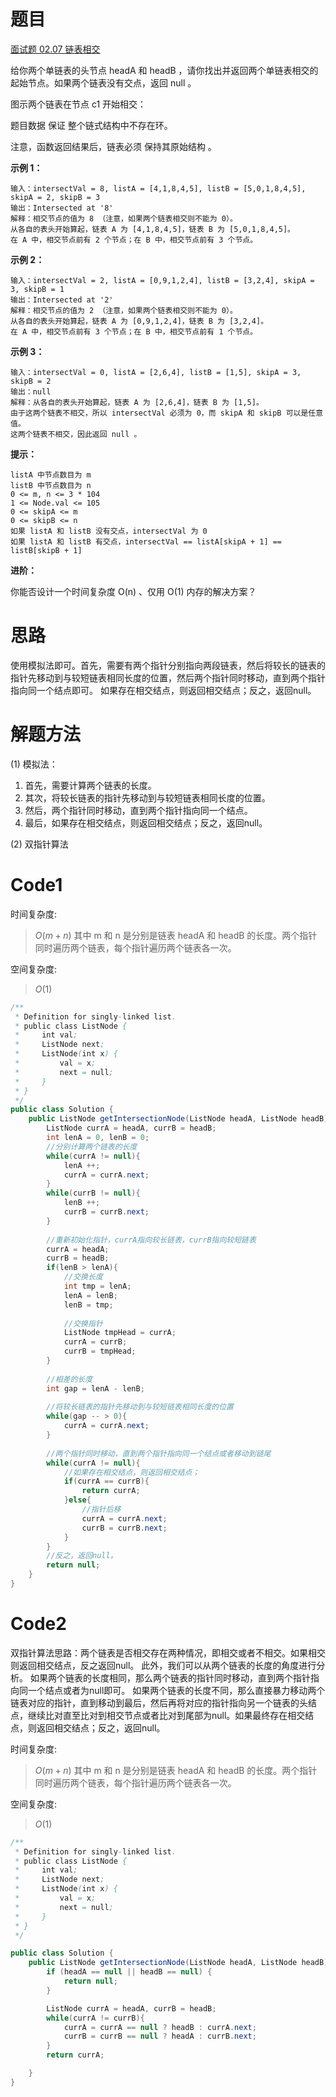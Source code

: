 # 题目

[面试题 02.07 链表相交](https://leetcode.cn/problems/intersection-of-two-linked-lists-lcci/)

给你两个单链表的头节点 headA 和 headB ，请你找出并返回两个单链表相交的起始节点。如果两个链表没有交点，返回 null 。

图示两个链表在节点 c1 开始相交：

题目数据 保证 整个链式结构中不存在环。

注意，函数返回结果后，链表必须 保持其原始结构 。

**示例 1：**
``` 
输入：intersectVal = 8, listA = [4,1,8,4,5], listB = [5,0,1,8,4,5], skipA = 2, skipB = 3
输出：Intersected at '8'
解释：相交节点的值为 8 （注意，如果两个链表相交则不能为 0）。
从各自的表头开始算起，链表 A 为 [4,1,8,4,5]，链表 B 为 [5,0,1,8,4,5]。
在 A 中，相交节点前有 2 个节点；在 B 中，相交节点前有 3 个节点。
```

**示例 2：**
``` 
输入：intersectVal = 2, listA = [0,9,1,2,4], listB = [3,2,4], skipA = 3, skipB = 1
输出：Intersected at '2'
解释：相交节点的值为 2 （注意，如果两个链表相交则不能为 0）。
从各自的表头开始算起，链表 A 为 [0,9,1,2,4]，链表 B 为 [3,2,4]。
在 A 中，相交节点前有 3 个节点；在 B 中，相交节点前有 1 个节点。
```

**示例 3：**

``` 
输入：intersectVal = 0, listA = [2,6,4], listB = [1,5], skipA = 3, skipB = 2
输出：null
解释：从各自的表头开始算起，链表 A 为 [2,6,4]，链表 B 为 [1,5]。
由于这两个链表不相交，所以 intersectVal 必须为 0，而 skipA 和 skipB 可以是任意值。
这两个链表不相交，因此返回 null 。
```

**提示：**

``` 
listA 中节点数目为 m
listB 中节点数目为 n
0 <= m, n <= 3 * 104
1 <= Node.val <= 105
0 <= skipA <= m
0 <= skipB <= n
如果 listA 和 listB 没有交点，intersectVal 为 0
如果 listA 和 listB 有交点，intersectVal == listA[skipA + 1] == listB[skipB + 1]
```


**进阶：**

你能否设计一个时间复杂度 O(n) 、仅用 O(1) 内存的解决方案？

# 思路
使用模拟法即可。首先，需要有两个指针分别指向两段链表，然后将较长的链表的指针先移动到与较短链表相同长度的位置，然后两个指针同时移动，直到两个指针指向同一个结点即可。
如果存在相交结点，则返回相交结点；反之，返回null。

# 解题方法
(1) 模拟法：
1. 首先，需要计算两个链表的长度。
2. 其次，将较长链表的指针先移动到与较短链表相同长度的位置。
3. 然后，两个指针同时移动，直到两个指针指向同一个结点。
4. 最后，如果存在相交结点，则返回相交结点；反之，返回null。

(2) 双指针算法
# Code1
时间复杂度:
> $O(m + n)$  其中 m 和 n 是分别是链表 headA 和 headB 的长度。两个指针同时遍历两个链表，每个指针遍历两个链表各一次。

空间复杂度:
> $O(1)$

```Java
/**
 * Definition for singly-linked list.
 * public class ListNode {
 *     int val;
 *     ListNode next;
 *     ListNode(int x) {
 *         val = x;
 *         next = null;
 *     }
 * }
 */
public class Solution {
    public ListNode getIntersectionNode(ListNode headA, ListNode headB) {
        ListNode currA = headA, currB = headB;
        int lenA = 0, lenB = 0;
        //分别计算两个链表的长度
        while(currA != null){
            lenA ++;
            currA = currA.next;
        }
        while(currB != null){
            lenB ++;
            currB = currB.next;
        }
        
        //重新初始化指针，currA指向较长链表，currB指向较短链表
        currA = headA;
        currB = headB;
        if(lenB > lenA){
            //交换长度
            int tmp = lenA;
            lenA = lenB;
            lenB = tmp;
            
            //交换指针
            ListNode tmpHead = currA;
            currA = currB;
            currB = tmpHead;
        }
        
        //相差的长度
        int gap = lenA - lenB;
        
        //将较长链表的指针先移动到与较短链表相同长度的位置
        while(gap -- > 0){
            currA = currA.next;
        }
        
        //两个指针同时移动，直到两个指针指向同一个结点或者移动到链尾
        while(currA != null){
            //如果存在相交结点，则返回相交结点；
            if(currA == currB){
                return currA;
            }else{
                //指针后移
                currA = currA.next;
                currB = currB.next;
            }
        }
        //反之，返回null。
        return null;
    }
}
```

# Code2 
双指针算法思路：两个链表是否相交存在两种情况，即相交或者不相交。如果相交则返回相交结点，反之返回null。
此外，我们可以从两个链表的长度的角度进行分析。
如果两个链表的长度相同，那么两个链表的指针同时移动，直到两个指针指向同一个结点或者为null即可。
如果两个链表的长度不同，那么直接暴力移动两个链表对应的指针，直到移动到最后，然后再将对应的指针指向另一个链表的头结点，继续比对直至比对到相交节点或者比对到尾部为null。如果最终存在相交结点，则返回相交结点；反之，返回null。

时间复杂度:
> $O(m + n)$  其中 m 和 n 是分别是链表 headA 和 headB 的长度。两个指针同时遍历两个链表，每个指针遍历两个链表各一次。

空间复杂度:
> $O(1)$
```java
/**
 * Definition for singly-linked list.
 * public class ListNode {
 *     int val;
 *     ListNode next;
 *     ListNode(int x) {
 *         val = x;
 *         next = null;
 *     }
 * }
 */

public class Solution {
    public ListNode getIntersectionNode(ListNode headA, ListNode headB) {
        if (headA == null || headB == null) {
            return null;
        }

        ListNode currA = headA, currB = headB;
        while(currA != currB){
            currA = currA == null ? headB : currA.next;
            currB = currB == null ? headA : currB.next;
        }
        return currA;

    }
}
```